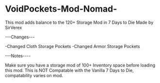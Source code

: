 # VoidPockets-Mod-Nomad-
This mod adds balance to the 120+ Storage Mod in 7 Days to Die
Made by SirVerex

---Changes---

-Changed Cloth Storage Pockets 
-Changed Armor Storage Pockets

---Notes----

Make sure you have a storage mod of 100+ Inventory space before loading this mod.
This is NOT Compatable with the Vanilla 7 Days to Die, compatability varies on mod.

